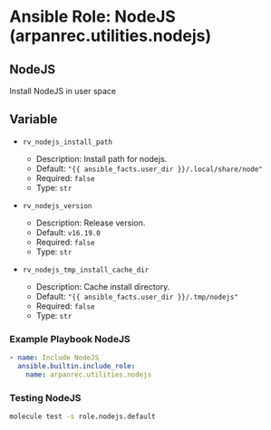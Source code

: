 # Ansible Role: NodeJS (arpanrec.utilities.nodejs)

## NodeJS

Install NodeJS in user space

## Variable

- `rv_nodejs_install_path`

  - Description: Install path for nodejs.
  - Default: `"{{ ansible_facts.user_dir }}/.local/share/node"`
  - Required: `false`
  - Type: `str`

- `rv_nodejs_version`

  - Description: Release version.
  - Default: `v16.19.0`
  - Required: `false`
  - Type: `str`

- `rv_nodejs_tmp_install_cache_dir`
  - Description: Cache install directory.
  - Default: `"{{ ansible_facts.user_dir }}/.tmp/nodejs"`
  - Required: `false`
  - Type: `str`

### Example Playbook NodeJS

```yaml
- name: Include NodeJS
  ansible.builtin.include_role:
    name: arpanrec.utilities.nodejs
```

### Testing NodeJS

```bash
molecule test -s role.nodejs.default
```
